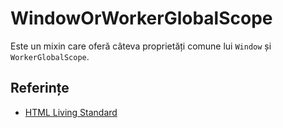 # Window​OrWorker​Global​Scope​

Este un mixin care oferă câteva proprietăți comune lui `Window` și `WorkerGlobalScope`.

## Referințe

- [HTML Living Standard](https://html.spec.whatwg.org/multipage/webappapis.html#windoworworkerglobalscope-mixin)
